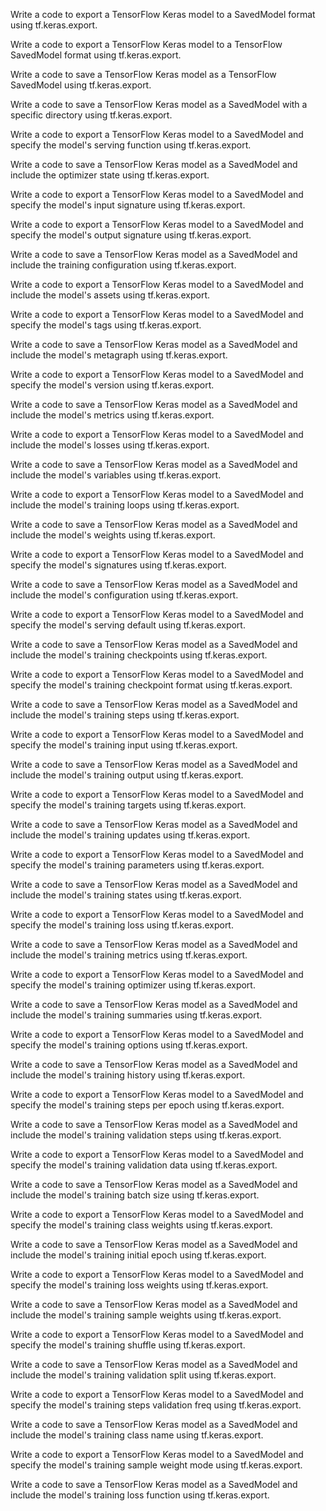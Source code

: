 Write a code to export a TensorFlow Keras model to a SavedModel format using tf.keras.export.

Write a code to export a TensorFlow Keras model to a TensorFlow SavedModel format using tf.keras.export.

Write a code to save a TensorFlow Keras model as a TensorFlow SavedModel using tf.keras.export.

Write a code to save a TensorFlow Keras model as a SavedModel with a specific directory using tf.keras.export.

Write a code to export a TensorFlow Keras model to a SavedModel and specify the model's serving function using tf.keras.export.

Write a code to save a TensorFlow Keras model as a SavedModel and include the optimizer state using tf.keras.export.

Write a code to export a TensorFlow Keras model to a SavedModel and specify the model's input signature using tf.keras.export.

Write a code to export a TensorFlow Keras model to a SavedModel and specify the model's output signature using tf.keras.export.

Write a code to save a TensorFlow Keras model as a SavedModel and include the training configuration using tf.keras.export.

Write a code to export a TensorFlow Keras model to a SavedModel and include the model's assets using tf.keras.export.

Write a code to export a TensorFlow Keras model to a SavedModel and specify the model's tags using tf.keras.export.

Write a code to save a TensorFlow Keras model as a SavedModel and include the model's metagraph using tf.keras.export.

Write a code to export a TensorFlow Keras model to a SavedModel and specify the model's version using tf.keras.export.

Write a code to save a TensorFlow Keras model as a SavedModel and include the model's metrics using tf.keras.export.

Write a code to export a TensorFlow Keras model to a SavedModel and include the model's losses using tf.keras.export.

Write a code to save a TensorFlow Keras model as a SavedModel and include the model's variables using tf.keras.export.

Write a code to export a TensorFlow Keras model to a SavedModel and include the model's training loops using tf.keras.export.

Write a code to save a TensorFlow Keras model as a SavedModel and include the model's weights using tf.keras.export.

Write a code to export a TensorFlow Keras model to a SavedModel and specify the model's signatures using tf.keras.export.

Write a code to save a TensorFlow Keras model as a SavedModel and include the model's configuration using tf.keras.export.

Write a code to export a TensorFlow Keras model to a SavedModel and specify the model's serving default using tf.keras.export.

Write a code to save a TensorFlow Keras model as a SavedModel and include the model's training checkpoints using tf.keras.export.

Write a code to export a TensorFlow Keras model to a SavedModel and specify the model's training checkpoint format using tf.keras.export.

Write a code to save a TensorFlow Keras model as a SavedModel and include the model's training steps using tf.keras.export.

Write a code to export a TensorFlow Keras model to a SavedModel and specify the model's training input using tf.keras.export.

Write a code to save a TensorFlow Keras model as a SavedModel and include the model's training output using tf.keras.export.

Write a code to export a TensorFlow Keras model to a SavedModel and specify the model's training targets using tf.keras.export.

Write a code to save a TensorFlow Keras model as a SavedModel and include the model's training updates using tf.keras.export.

Write a code to export a TensorFlow Keras model to a SavedModel and specify the model's training parameters using tf.keras.export.

Write a code to save a TensorFlow Keras model as a SavedModel and include the model's training states using tf.keras.export.

Write a code to export a TensorFlow Keras model to a SavedModel and specify the model's training loss using tf.keras.export.

Write a code to save a TensorFlow Keras model as a SavedModel and include the model's training metrics using tf.keras.export.

Write a code to export a TensorFlow Keras model to a SavedModel and specify the model's training optimizer using tf.keras.export.

Write a code to save a TensorFlow Keras model as a SavedModel and include the model's training summaries using tf.keras.export.

Write a code to export a TensorFlow Keras model to a SavedModel and specify the model's training options using tf.keras.export.

Write a code to save a TensorFlow Keras model as a SavedModel and include the model's training history using tf.keras.export.

Write a code to export a TensorFlow Keras model to a SavedModel and specify the model's training steps per epoch using tf.keras.export.

Write a code to save a TensorFlow Keras model as a SavedModel and include the model's training validation steps using tf.keras.export.

Write a code to export a TensorFlow Keras model to a SavedModel and specify the model's training validation data using tf.keras.export.

Write a code to save a TensorFlow Keras model as a SavedModel and include the model's training batch size using tf.keras.export.

Write a code to export a TensorFlow Keras model to a SavedModel and specify the model's training class weights using tf.keras.export.

Write a code to save a TensorFlow Keras model as a SavedModel and include the model's training initial epoch using tf.keras.export.

Write a code to export a TensorFlow Keras model to a SavedModel and specify the model's training loss weights using tf.keras.export.

Write a code to save a TensorFlow Keras model as a SavedModel and include the model's training sample weights using tf.keras.export.

Write a code to export a TensorFlow Keras model to a SavedModel and specify the model's training shuffle using tf.keras.export.

Write a code to save a TensorFlow Keras model as a SavedModel and include the model's training validation split using tf.keras.export.

Write a code to export a TensorFlow Keras model to a SavedModel and specify the model's training steps validation freq using tf.keras.export.

Write a code to save a TensorFlow Keras model as a SavedModel and include the model's training class name using tf.keras.export.

Write a code to export a TensorFlow Keras model to a SavedModel and specify the model's training sample weight mode using tf.keras.export.

Write a code to save a TensorFlow Keras model as a SavedModel and include the model's training loss function using tf.keras.export.